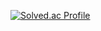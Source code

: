 [![Solved.ac Profile](http://mazassumnida.wtf/api/v2/generate_badge?boj=lazarus0320)](https://solved.ac/lazarus0320/)
